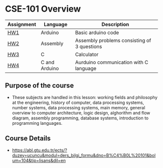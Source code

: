 # CSE-101 Overview

Assignment  | Language | Description
------------- | ------------- | -------------
[HW1](https://github.com/okantorun/CSE-101/tree/main/CSE101/hw1)  | Arduino | Basic arduino code
[HW2](https://github.com/okantorun/CSE-101/tree/main/CSE101/hw2)  | Assembly | Assembly problems consisting of 3 questions
[HW3](https://github.com/okantorun/CSE-101/tree/main/CSE101/hw3)  | C | Calculator
[HW4](https://github.com/okantorun/CSE-101/tree/main/CSE101/hw4)  | C and Arduino | Aurduino communication with C language

## Purpose of the course
- These subjects are handled in this lesson: working fields and philosophy at the engineering, history of computer, data processing systems, number systems, data processing systems, main memory, general overview to computer architecture, logic design, alghorithm and flow diagram, assembly programming, database systems, introduction to programming languages.

## Course Details
- https://abl.gtu.edu.tr/ects/?duzey=ucuncu&modul=ders_bilgi_formu&dno=B%C4%B0L%20101&bolum=104&tip=lisans&dil=en


